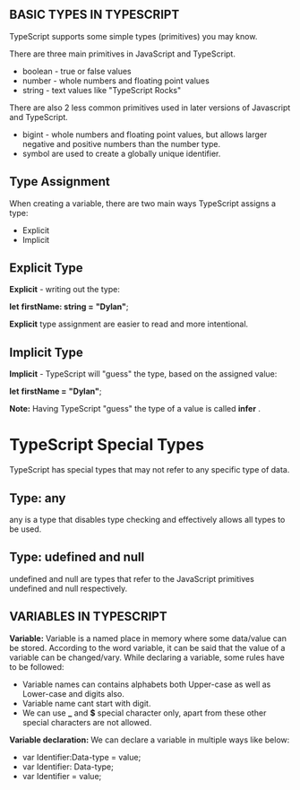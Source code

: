 ## BASIC TYPES IN TYPESCRIPT

TypeScript supports some simple types (primitives) you may know.

There are three main primitives in JavaScript and TypeScript.

- boolean - true or false values
- number - whole numbers and floating point values
- string - text values like "TypeScript Rocks"

There are also 2 less common primitives used in later versions of Javascript and TypeScript.

- bigint - whole numbers and floating point values, but allows larger negative and positive numbers than the number type.
- symbol are used to create a globally unique identifier.

## Type Assignment

When creating a variable, there are two main ways TypeScript assigns a type:

- Explicit
- Implicit

## Explicit Type

**Explicit** - writing out the type:

**let** **firstName: string =** **"Dylan"**;

**Explicit** type assignment are easier to read and more intentional.

## Implicit Type

**Implicit** - TypeScript will "guess" the type, based on the assigned value:

**let** **firstName =** **"Dylan"**;

**Note:** Having TypeScript "guess" the type of a value is called **infer** .

# TypeScript Special Types

TypeScript has special types that may not refer to any specific type of data.

## Type: any

any is a type that disables type checking and effectively allows all types to be used.

## Type: udefined and null

undefined and null are types that refer to the JavaScript primitives undefined and null respectively.

## VARIABLES IN TYPESCRIPT

**Variable:** Variable is a named place in memory where some data/value can be stored. According to the word variable, it can be said that the value of a variable can be changed/vary. While declaring a variable, some rules have to be followed:

- Variable names can contains alphabets both Upper-case as well as Lower-case and digits also.
- Variable name cant start with digit.
- We can use **\_** and **$** special character only, apart from these other special characters are not allowed.

**Variable declaration:** We can declare a variable in multiple ways like below:

- var Identifier:Data-type = value;
- var Identifier: Data-type;
- var Identifier = value;
